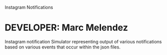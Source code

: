 Instagram Notifications

DEVELOPER:  Marc Melendez
================================
Instagram notification Simulator representing output of various notifications based on various events that occur within the json files.
